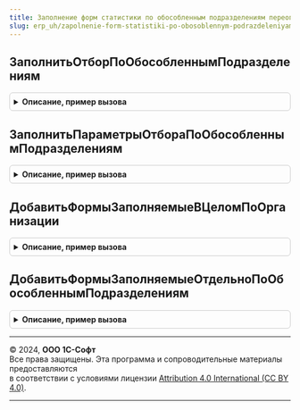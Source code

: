 ```yaml
---
title: Заполнение форм статистики по обособленным подразделениям переопределяемый
slug: erp_uh/zapolnenie-form-statistiki-po-obosoblennym-podrazdeleniyam-pereopredelyaemyy
---
```



## ЗаполнитьОтборПоОбособленнымПодразделениям
<details style="margin: 1em 0; padding: 0.5em; border: 1px solid #ccc; border-radius: 6px;">

<summary style="font-weight: bold; cursor: pointer;">Описание, пример вызова</summary>

```bsl

// Процедура заполняет отбор компоновки данных по обособленным подразделениям.
// Далее отбор по подразделениям накладывается на другие отборы источника данных (см. ЗаполнениеФормСтатистики.ЗаполнитьФормуСтатистики()).
//
// Параметры:
//  ОтборПоПодразделениям		- Неопределено	- исходящий параметр, в который помещается заполненный отбор.
//								  Если отбор в процедуре не будет определен, то на источники данных формы статистики отбор по подразделению не накладывается.
//  Организация					- СправочникСсылка.Организации - организация, по которой заполняется стат. отчет
//  ОбособленноеПодразделение	- СправочникСсылка.ПодразделенияОрганизаций - подразделение, по которому заполняется стат. отчет
//  ИсключитьДанныеОбособленныхПодразделений
//								- Булево - признак, что стат. отчет заполняется по организации, без входящих в нее обособленных подразделений.
//
Процедура ЗаполнитьОтборПоОбособленнымПодразделениям(ОтборПоПодразделениям, Организация, ОбособленноеПодразделение, ИсключитьДанныеОбособленныхПодразделений) Экспорт
```

Пример вызова
```bsl
ЗаполнениеФормСтатистикиПоОбособленнымПодразделениямПереопределяемый.ЗаполнитьОтборПоОбособленнымПодразделениям(ОтборПоПодразделениям, Организация, ОбособленноеПодразделение, ИсключитьДанныеОбособленныхПодразделений) 
```
</details>

## ЗаполнитьПараметрыОтбораПоОбособленнымПодразделениям
<details style="margin: 1em 0; padding: 0.5em; border: 1px solid #ccc; border-radius: 6px;">

<summary style="font-weight: bold; cursor: pointer;">Описание, пример вызова</summary>

```bsl


// Процедура заполняет параметры отбора данных при заполнении стат. отчета отдельно по обособленным подразделениям.
//
// Параметры:
//  Организация					- СправочникСсылка.Организации -
//  ИсключитьДанныеОбособленныхПодразделений - Булево - указывает на то, что отчет заполняется по организации,
//									исключая данные обособленных подразделений. Может модифицироваться в процедуре.
//									Если в результате значение = Истина, то Подразделения содержит массив обособленных подразделений,
//									данные по которым исключаются из отчета.
//  ОбособленноеПодразделение	- СправочникСсылка.ПодразделенияОрганизаций - обособленное подразделение, выбранное в шапке стат. отчета.
//									Имеет смысл, если ИсключитьДанныеОбособленныхПодразделений = Ложь. В этом случае
//									параметр Подразделения содержит массив обособленных подразделений,
//									по которым заполняется отчет.
//  Подразделения				- Массив - массив обособленных подразделений. Заполняется в процедуре.
//									Имеет различный смысл в зависимости от значения параметра ИсключитьДанныеОбособленныхПодразделений.
//
Процедура ЗаполнитьПараметрыОтбораПоОбособленнымПодразделениям(Организация, ИсключитьДанныеОбособленныхПодразделений, ОбособленноеПодразделение, Подразделения) Экспорт
```

Пример вызова
```bsl
ЗаполнениеФормСтатистикиПоОбособленнымПодразделениямПереопределяемый.ЗаполнитьПараметрыОтбораПоОбособленнымПодразделениям(Организация, ИсключитьДанныеОбособленныхПодразделений, ОбособленноеПодразделение, Подразделения) 
```
</details>

## ДобавитьФормыЗаполняемыеВЦеломПоОрганизации
<details style="margin: 1em 0; padding: 0.5em; border: 1px solid #ccc; border-radius: 6px;">

<summary style="font-weight: bold; cursor: pointer;">Описание, пример вызова</summary>

```bsl

Процедура ДобавитьФормыЗаполняемыеВЦеломПоОрганизации(ФормыСтатистики) Экспорт
```

Пример вызова
```bsl
ЗаполнениеФормСтатистикиПоОбособленнымПодразделениямПереопределяемый.ДобавитьФормыЗаполняемыеВЦеломПоОрганизации(ФормыСтатистики) 
```
</details>

## ДобавитьФормыЗаполняемыеОтдельноПоОбособленнымПодразделениям
<details style="margin: 1em 0; padding: 0.5em; border: 1px solid #ccc; border-radius: 6px;">

<summary style="font-weight: bold; cursor: pointer;">Описание, пример вызова</summary>

```bsl

Процедура ДобавитьФормыЗаполняемыеОтдельноПоОбособленнымПодразделениям(ФормыСтатистики) Экспорт
```

Пример вызова
```bsl
ЗаполнениеФормСтатистикиПоОбособленнымПодразделениямПереопределяемый.ДобавитьФормыЗаполняемыеОтдельноПоОбособленнымПодразделениям(ФормыСтатистики) 
```
</details>

---

© 2024, **ООО 1С-Софт**  
Все права защищены. Эта программа и сопроводительные материалы предоставляются  
в соответствии с условиями лицензии [Attribution 4.0 International (CC BY 4.0)](https://creativecommons.org/licenses/by/4.0/legalcode).

---
